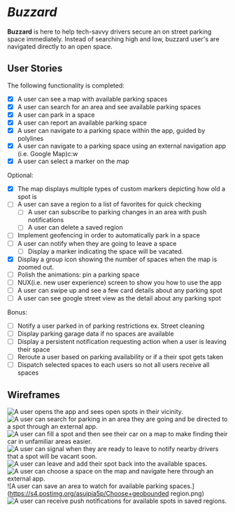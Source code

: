# *Buzzard*

**Buzzard** is here to help tech-savvy drivers secure an on street parking space immediately. Instead of searching high and low, buzzard user's are navigated directly to an open space.

## User Stories

The following functionality is completed:

* [x] A user can see a map with available parking spaces
* [x] A user can search for an area and see available parking spaces
* [x] A user can park in a space
* [x] A user can report an available parking space
* [x] A user can navigate to a parking space within the app, guided by polylines
* [x] A user can navigate to a parking space using an external navigation app (i.e. Google Map)c:w
* [x] A user can select a marker on the map

Optional:
* [x] The map displays multiple types of custom markers depicting how old a spot is
* [ ] A user can save a region to a list of favorites for quick checking
  * [ ] A user can subscribe to parking changes in an area with push notifications
  * [ ] A user can delete a saved region
* [ ] Implement geofencing in order to automatically park in a space
* [ ] A user can notify when they are going to leave a space
  * [ ] Display a marker indicating the space will be vacated.
* [x] Display a group icon showing the number of spaces when the map is zoomed out.
* [ ] Polish the animations: pin a parking space
* [ ] NUX(i.e. new user experience) screen to show you how to use the app
* [ ] A user can swipe up and see a few card details about any parking spot
* [ ] A user can see google street view as the detail about any parking spot

Bonus:
* [ ] Notify a user parked in of parking restrictions ex. Street cleaning
* [ ] Display parking garage data if no spaces are available
* [ ] Display a persistent notification requesting action when a user is leaving their space
* [ ] Reroute a user based on parking availability or if a their spot gets taken
* [ ] Dispatch selected spaces to each users so not all users receive all spaces

## Wireframes
![A user opens the app and sees open spots in their vicinity.](https://s4.postimg.org/8e2o52twt/OpeningScreen.png)
![A user can search for parking in an area they are going and be directed to a spot through an external app.](https://s4.postimg.org/7r3rfjx0t/Search+Screen.png)
![A user can fill a spot and then see their car on a map to make finding their car in unfamiliar areas easier.](https://s4.postimg.org/3tghq5a7h/Park+Now.png)
![A user can signal when they are ready to leave to notify nearby drivers that a spot will be vacant soon.](https://s4.postimg.org/enxxs2tbh/Car+Parked.png)
![A user can leave and add their spot back into the available spaces.](https://s4.postimg.org/tvdxcfl65/Car+leaving.png)
![A user can choose a space on the map and navigate here through an external app.](https://s4.postimg.org/bb1pazkx9/navhere.png)
![A user can save an area to watch for available parking spaces.](https://s4.postimg.org/asujpia5p/Choose+geobounded region.png)
![A user can receive push notifications for available spots in saved regions.](https://s4.postimg.org/ia3r4pzot/Notifications.png)
